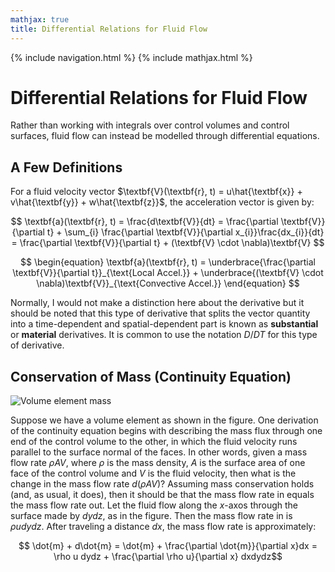 ```yaml
---
mathjax: true
title: Differential Relations for Fluid Flow
---
```

{% include navigation.html %}
{% include mathjax.html %}

# Differential Relations for Fluid Flow

Rather than working with integrals over control volumes and control surfaces, fluid flow can instead be modelled through differential equations.

## A Few Definitions

For a fluid velocity vector $\textbf{V}(\textbf{r}, t) = u\hat{\textbf{x}} + v\hat{\textbf{y}} + w\hat{\textbf{z}}$, the acceleration vector is given by:

$$ \textbf{a}(\textbf{r}, t) = \frac{d\textbf{V}}{dt} = \frac{\partial \textbf{V}}{\partial t} + \sum_{i} \frac{\partial \textbf{V}}{\partial x_{i}}\frac{dx_{i}}{dt} =  \frac{\partial \textbf{V}}{\partial t} + (\textbf{V} \cdot \nabla)\textbf{V} $$

$$ \begin{equation} \textbf{a}(\textbf{r}, t) =  \underbrace{\frac{\partial \textbf{V}}{\partial t}}_{\text{Local Accel.}} + \underbrace{(\textbf{V} \cdot \nabla)\textbf{V}}_{\text{Convective Accel.}}  \end{equation} $$

Normally, I would not make a distinction here about the derivative but it should be noted that this type of derivative that splits the vector quantity into a time-dependent and spatial-dependent part is known as **substantial** or **material** derivatives. It is common to use the notation $D/DT$ for this type of derivative.

## Conservation of Mass (Continuity Equation)

![Volume element mass](https://rprador.github.io/rprador/fluid-mech/figures/volume-element-mass.PNG)

Suppose we have a volume element as shown in the figure. One derivation of the continuity equation begins with describing the mass flux through one end of the control volume to the other, in which the fluid velocity runs parallel to the surface normal of the faces. In other words, given a mass flow rate $\rho A V$, where $\rho$ is the mass density, $A$ is the surface area of one face of the control volume and $V$ is the fluid velocity, then what is the change in the mass flow rate $d(\rho A V)$? Assuming mass conservation holds (and, as usual, it does), then it should be that the mass flow rate in equals the mass flow rate out. Let the fluid flow along the $x$-axos through the surface made by $dydz$, as in the figure. Then the mass flow rate in is $\rho u dydz$. After traveling a distance $dx$, the mass flow rate is approximately:

$$ \dot{m} + d\dot{m} = \dot{m} + \frac{\partial \dot{m}}{\partial x}dx = \rho u dydz + \frac{\partial \rho u}{\partial x} dxdydz$$

